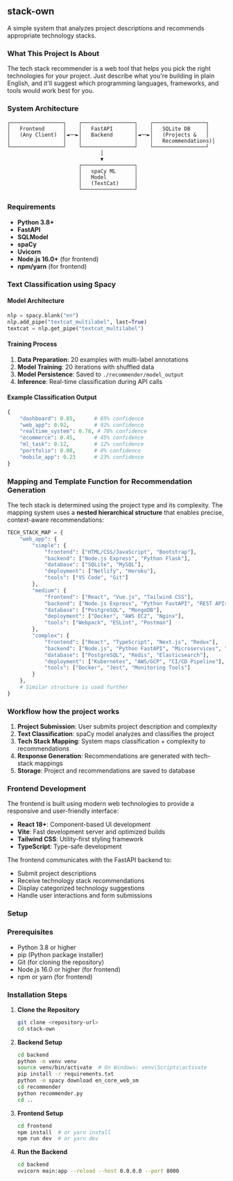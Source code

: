 ## stack-own
A simple system that analyzes project descriptions and recommends appropriate technology stacks.

### What This Project Is About
The tech stack recommender is a web tool that helps you pick the right technologies for your project. Just describe what you're building in plain English, and it'll suggest which programming languages, frameworks, and tools would work best for you.

### System Architecture
```
┌─────────────────┐    ┌─────────────────┐    ┌─────────────────┐
│   Frontend      │    │   FastAPI       │    │   SQLite DB     │
│   (Any Client)  │◄──►│   Backend       │◄──►│   (Projects &   │
│                 │    │                 │    │   Recommendations)│
└─────────────────┘    └─────────────────┘    └─────────────────┘
                              │
                              ▼
                       ┌─────────────────┐
                       │   spaCy ML      │
                       │   Model         │
                       │   (TextCat)     │
                       └─────────────────┘
```


### Requirements
- **Python 3.8+**
- **FastAPI**
- **SQLModel**
- **spaCy**
- **Uvicorn**
- **Node.js 16.0+** (for frontend)
- **npm/yarn** (for frontend)

### Text Classification using Spacy

#### Model Architecture
```python
nlp = spacy.blank("en")
nlp.add_pipe("textcat_multilabel", last=True)
textcat = nlp.get_pipe("textcat_multilabel")
```



#### Training Process
1. **Data Preparation**: 20 examples with multi-label annotations
2. **Model Training**: 20 iterations with shuffled data
3. **Model Persistence**: Saved to `./recommender/model_output`
4. **Inference**: Real-time classification during API calls

#### Example Classification Output
```python
{
    "dashboard": 0.85,      # 85% confidence
    "web_app": 0.92,        # 92% confidence
    "realtime_system": 0.78, # 78% confidence
    "ecommerce": 0.45,      # 45% confidence
    "ml_task": 0.12,        # 12% confidence
    "portfolio": 0.08,      # 8% confidence
    "mobile_app": 0.23      # 23% confidence
}
```
### Mapping and Template Function for Recommendation Generation

The tech stack is determined using the project type and its complexity.
The mapping system uses a **nested hierarchical structure** that enables precise, context-aware recommendations:

```python
TECH_STACK_MAP = {
    "web_app": {
        "simple": {
            "frontend": ["HTML/CSS/JavaScript", "Bootstrap"],
            "backend": ["Node.js Express", "Python Flask"],
            "database": ["SQLite", "MySQL"],
            "deployment": ["Netlify", "Heroku"],
            "tools": ["VS Code", "Git"]
        },
        "medium": {
            "frontend": ["React", "Vue.js", "Tailwind CSS"],
            "backend": ["Node.js Express", "Python FastAPI", "REST APIs"],
            "database": ["PostgreSQL", "MongoDB"],
            "deployment": ["Docker", "AWS EC2", "Nginx"],
            "tools": ["Webpack", "ESLint", "Postman"]
        },
        "complex": {
            "frontend": ["React", "TypeScript", "Next.js", "Redux"],
            "backend": ["Node.js", "Python FastAPI", "Microservices", "GraphQL"],
            "database": ["PostgreSQL", "Redis", "Elasticsearch"],
            "deployment": ["Kubernetes", "AWS/GCP", "CI/CD Pipeline"],
            "tools": ["Docker", "Jest", "Monitoring Tools"]
        }
    },
    # Similar structure is used further
}
```

### Workflow how the project works

1. **Project Submission**: User submits project description and complexity
2. **Text Classification**: spaCy model analyzes and classifies the project
3. **Tech Stack Mapping**: System maps classification + complexity to recommendations
4. **Response Generation**: Recommendations are generated with tech-stack mappings
5. **Storage**: Project and recommendations are saved to database

### Frontend Development
The frontend is built using modern web technologies to provide a responsive and user-friendly interface:

- **React 18+**: Component-based UI development
- **Vite**: Fast development server and optimized builds
- **Tailwind CSS**: Utility-first styling framework
- **TypeScript**: Type-safe development

The frontend communicates with the FastAPI backend to:
- Submit project descriptions
- Receive technology stack recommendations
- Display categorized technology suggestions
- Handle user interactions and form submissions

### Setup

### Prerequisites
- Python 3.8 or higher
- pip (Python package installer)
- Git (for cloning the repository)
- Node.js 16.0 or higher (for frontend)
- npm or yarn (for frontend)

### Installation Steps

1. **Clone the Repository**
   ```bash
   git clone <repository-url>
   cd stack-own
   ```

2. **Backend Setup**
   ```bash
   cd backend
   python -m venv venv
   source venv/bin/activate  # On Windows: venv\Scripts\activate
   pip install -r requirements.txt
   python -m spacy download en_core_web_sm
   cd recommender
   python recommender.py
   cd ..
   ```

3. **Frontend Setup**
   ```bash
   cd frontend
   npm install  # or yarn install
   npm run dev  # or yarn dev
   ```

4. **Run the Backend**
   ```bash
   cd backend
   uvicorn main:app --reload --host 0.0.0.0 --port 8000
   ```
